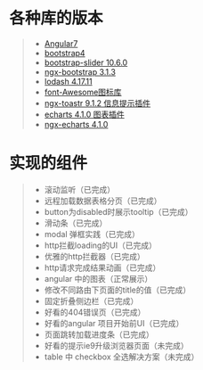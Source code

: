  # 各种库的版本
 
 > * [Angular7](https://www.angular.cn/docs)
 > * [bootstrap4](https://v4.bootcss.com/)
> *  [bootstrap-slider 10.6.0](https://seiyria.com/bootstrap-slider/)
 > * [ngx-bootstrap 3.1.3](http://ngx-bootstrap.com/#/)
 > * [lodash 4.17.11](https://www.lodashjs.com)
 > * [font-Awesome图标库](http://fontawesome.dashgame.com/)
 > * [ngx-toastr 9.1.2 信息提示插件](https://codeseven.github.io/toastr/)
 > * [echarts 4.1.0 图表插件](https://echarts.baidu.com/)
 > * [ngx-echarts 4.1.0](https://www.npmjs.com/package/ngx-echarts)


 # 实现的组件
 
  > * 滚动监听（已完成）
  > * 远程加载数据表格分页（已完成）
  > * button为disabled时展示tooltip（已完成）
  > * 滑动条（已完成）
  > * modal 弹框实践（已完成）
  > * http拦截loading的UI（已完成）
  > * 优雅的http拦截器（已完成）
  > * http请求完成结果动画（已完成）
  > * angular 中的图表（正常展示）
  > * 修改不同路由下页面的title的值（已完成）
  > * 固定折叠侧边栏（已完成）
  > * 好看的404错误页（已完成）
  > * 好看的angular 项目开始前UI（已完成）
  > * 页面跳转加载进度条（已完成）
  > * 好看的提示ie9升级浏览器页面（未完成）
  > * table 中 checkbox 全选解决方案（未完成）
 
 
